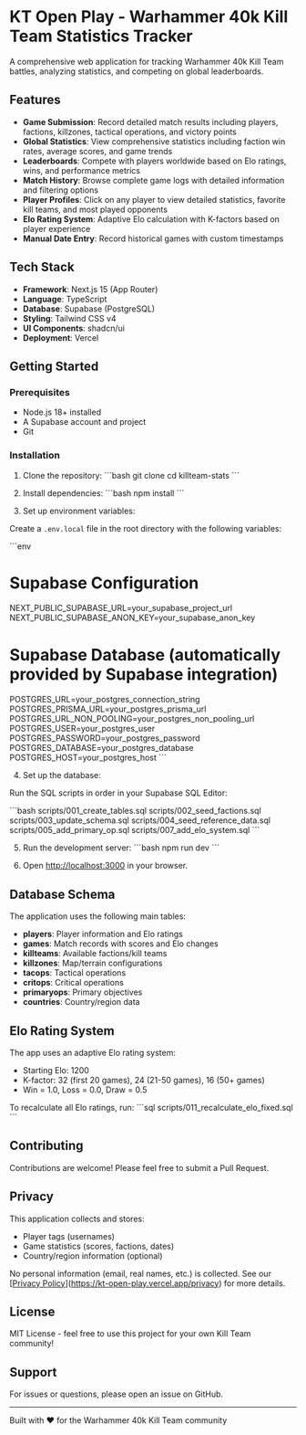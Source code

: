 # KT Open Play - Warhammer 40k Kill Team Statistics Tracker

A comprehensive web application for tracking Warhammer 40k Kill Team battles, analyzing statistics, and competing on global leaderboards.

## Features

- **Game Submission**: Record detailed match results including players, factions, killzones, tactical operations, and victory points
- **Global Statistics**: View comprehensive statistics including faction win rates, average scores, and game trends
- **Leaderboards**: Compete with players worldwide based on Elo ratings, wins, and performance metrics
- **Match History**: Browse complete game logs with detailed information and filtering options
- **Player Profiles**: Click on any player to view detailed statistics, favorite kill teams, and most played opponents
- **Elo Rating System**: Adaptive Elo calculation with K-factors based on player experience
- **Manual Date Entry**: Record historical games with custom timestamps

## Tech Stack

- **Framework**: Next.js 15 (App Router)
- **Language**: TypeScript
- **Database**: Supabase (PostgreSQL)
- **Styling**: Tailwind CSS v4
- **UI Components**: shadcn/ui
- **Deployment**: Vercel

## Getting Started

### Prerequisites

- Node.js 18+ installed
- A Supabase account and project
- Git

### Installation

1. Clone the repository:
\`\`\`bash
git clone <your-repo-url>
cd killteam-stats
\`\`\`

2. Install dependencies:
\`\`\`bash
npm install
\`\`\`

3. Set up environment variables:

Create a `.env.local` file in the root directory with the following variables:

\`\`\`env
# Supabase Configuration
NEXT_PUBLIC_SUPABASE_URL=your_supabase_project_url
NEXT_PUBLIC_SUPABASE_ANON_KEY=your_supabase_anon_key

# Supabase Database (automatically provided by Supabase integration)
POSTGRES_URL=your_postgres_connection_string
POSTGRES_PRISMA_URL=your_postgres_prisma_url
POSTGRES_URL_NON_POOLING=your_postgres_non_pooling_url
POSTGRES_USER=your_postgres_user
POSTGRES_PASSWORD=your_postgres_password
POSTGRES_DATABASE=your_postgres_database
POSTGRES_HOST=your_postgres_host
\`\`\`

4. Set up the database:

Run the SQL scripts in order in your Supabase SQL Editor:

\`\`\`bash
scripts/001_create_tables.sql
scripts/002_seed_factions.sql
scripts/003_update_schema.sql
scripts/004_seed_reference_data.sql
scripts/005_add_primary_op.sql
scripts/007_add_elo_system.sql
\`\`\`

5. Run the development server:
\`\`\`bash
npm run dev
\`\`\`

6. Open [http://localhost:3000](http://localhost:3000) in your browser.

## Database Schema

The application uses the following main tables:

- **players**: Player information and Elo ratings
- **games**: Match records with scores and Elo changes
- **killteams**: Available factions/kill teams
- **killzones**: Map/terrain configurations
- **tacops**: Tactical operations
- **critops**: Critical operations
- **primaryops**: Primary objectives
- **countries**: Country/region data

## Elo Rating System

The app uses an adaptive Elo rating system:
- Starting Elo: 1200
- K-factor: 32 (first 20 games), 24 (21-50 games), 16 (50+ games)
- Win = 1.0, Loss = 0.0, Draw = 0.5

To recalculate all Elo ratings, run:
\`\`\`sql
scripts/011_recalculate_elo_fixed.sql
\`\`\`

## Contributing

Contributions are welcome! Please feel free to submit a Pull Request.

## Privacy

This application collects and stores:
- Player tags (usernames)
- Game statistics (scores, factions, dates)
- Country/region information (optional)

No personal information (email, real names, etc.) is collected. See our [[Privacy Policy](/privacy)](https://kt-open-play.vercel.app/privacy) for more details.

## License

MIT License - feel free to use this project for your own Kill Team community!

## Support

For issues or questions, please open an issue on GitHub.

---

Built with ❤️ for the Warhammer 40k Kill Team community
